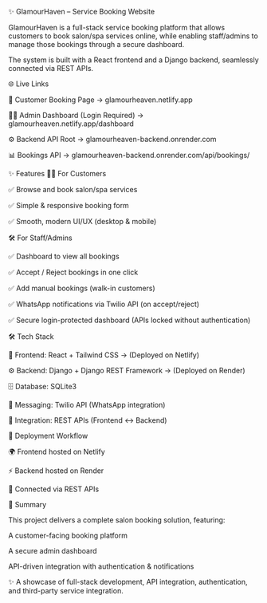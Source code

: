 ✨ GlamourHaven – Service Booking Website

GlamourHaven is a full-stack service booking platform that allows customers to book salon/spa services online, while enabling staff/admins to manage those bookings through a secure dashboard.

The system is built with a React frontend and a Django backend, seamlessly connected via REST APIs.

🌐 Live Links

🌸 Customer Booking Page → glamourheaven.netlify.app

👩‍💼 Admin Dashboard (Login Required) → glamourheaven.netlify.app/dashboard

⚙️ Backend API Root → glamourheaven-backend.onrender.com

📊 Bookings API → glamourheaven-backend.onrender.com/api/bookings/

✨ Features
👩‍💻 For Customers

✅ Browse and book salon/spa services

✅ Simple & responsive booking form

✅ Smooth, modern UI/UX (desktop & mobile)

🛠️ For Staff/Admins

✅ Dashboard to view all bookings

✅ Accept / Reject bookings in one click

✅ Add manual bookings (walk-in customers)

✅ WhatsApp notifications via Twilio API (on accept/reject)

✅ Secure login-protected dashboard (APIs locked without authentication)

🛠️ Tech Stack

🎨 Frontend: React + Tailwind CSS → (Deployed on Netlify)

⚙️ Backend: Django + Django REST Framework → (Deployed on Render)

🗄️ Database: SQLite3

💬 Messaging: Twilio API (WhatsApp integration)

🔗 Integration: REST APIs (Frontend ↔ Backend)

🚀 Deployment Workflow

🌍 Frontend hosted on Netlify

⚡ Backend hosted on Render

🔗 Connected via REST APIs

📌 Summary

This project delivers a complete salon booking solution, featuring:

A customer-facing booking platform

A secure admin dashboard

API-driven integration with authentication & notifications

✨ A showcase of full-stack development, API integration, authentication, and third-party service integration.
